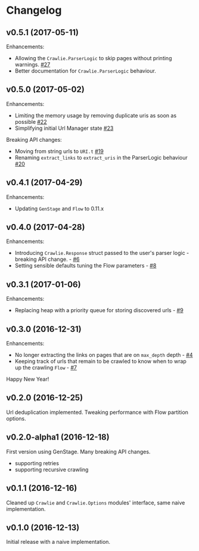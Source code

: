 # Changelog

## v0.5.1 (2017-05-11)

Enhancements:
- Allowing the `Crawlie.ParserLogic` to skip pages without printing warnings. [#27](https://github.com/nietaki/crawlie/issues/27)
- Better documentation for `Crawlie.ParserLogic` behaviour.

## v0.5.0 (2017-05-02)

Enhancements: 
- Limiting the memory usage by removing duplicate uris as soon as possible [#22](https://github.com/nietaki/crawlie/issues/22)
- Simplifying initial Url Manager state [#23](https://github.com/nietaki/crawlie/issues/23)

Breaking API changes:
- Moving from string urls to `URI.t` [#19](https://github.com/nietaki/crawlie/issues/19)
- Renaming `extract_links` to `extract_uris` in the ParserLogic behaviour [#20](https://github.com/nietaki/crawlie/issues/20)


## v0.4.1 (2017-04-29)

Enhancements:
- Updating `GenStage` and `Flow` to 0.11.x


## v0.4.0 (2017-04-28)

Enhancements:
- Introducing `Crawlie.Response` struct passed to the user's parser logic - breaking API change. - [#6](https://github.com/nietaki/crawlie/issues/6)
- Setting sensible defaults tuning the Flow parameters - [#8](https://github.com/nietaki/crawlie/issues/8)


## v0.3.1 (2017-01-06)

Enhancements:
- Replacing heap with a priority queue for storing discovered urls - [#9](https://github.com/nietaki/crawlie/issues/9)


## v0.3.0 (2016-12-31)

Enhancements:
- No longer extracting the links on pages that are on `max_depth` depth - [#4](https://github.com/nietaki/crawlie/issues/4)
- Keeping track of urls that remain to be crawled to know when to wrap up the crawling `Flow` - [#7](https://github.com/nietaki/crawlie/issues/7)

Happy New Year!


## v0.2.0 (2016-12-25)

Url deduplication implemented. Tweaking performance with Flow partition options.


## v0.2.0-alpha1 (2016-12-18)

First version using GenStage. Many breaking API changes.

- supporting retries
- supporting recursive crawling


## v0.1.1 (2016-12-16)

Cleaned up `Crawlie` and `Crawlie.Options` modules' interface, same naive implementation.


## v0.1.0 (2016-12-13)

Initial release with a naive implementation.

